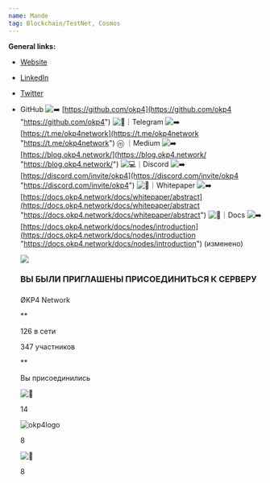 ```yaml
---
name: Mande
tag: Blockchain/TestNet, Cosmos
---
```


**General links:** 
- [Website](https://okp4.network/)
- [LinkedIn](https://www.linkedin.com/company/okp4-open-knowledge-platform-for)
- [Twitter](https://twitter.com/OKP4_Protocol)
- GitHub ![➡️](https://discord.com/assets/464b4ad3ec906581bdc288c42780b3c9.svg) [https://github.com/okp4](https://github.com/okp4 "https://github.com/okp4") ![📡](https://discord.com/assets/7e9c28f98192ec5811981181f28ea7ac.svg)｜Telegram ![➡️](https://discord.com/assets/464b4ad3ec906581bdc288c42780b3c9.svg) [https://t.me/okp4network](https://t.me/okp4network "https://t.me/okp4network") ⓜ ｜Medium ![➡️](https://discord.com/assets/464b4ad3ec906581bdc288c42780b3c9.svg) [https://blog.okp4.network/](https://blog.okp4.network/ "https://blog.okp4.network/") ![💻](https://discord.com/assets/509dd485f6269e2521955120f3e8f0ef.svg)｜Discord ![➡️](https://discord.com/assets/464b4ad3ec906581bdc288c42780b3c9.svg) [https://discord.com/invite/okp4](https://discord.com/invite/okp4 "https://discord.com/invite/okp4") ![📰](https://discord.com/assets/51cd8436fb99a6f12257db34780fb7a7.svg)｜Whitepaper ![➡️](https://discord.com/assets/464b4ad3ec906581bdc288c42780b3c9.svg) [https://docs.okp4.network/docs/whitepaper/abstract](https://docs.okp4.network/docs/whitepaper/abstract "https://docs.okp4.network/docs/whitepaper/abstract") ![📄](https://discord.com/assets/eedd4bd948a0da6d75bf5304bff4e17f.svg)｜Docs ![➡️](https://discord.com/assets/464b4ad3ec906581bdc288c42780b3c9.svg) [https://docs.okp4.network/docs/nodes/introduction](https://docs.okp4.network/docs/nodes/introduction "https://docs.okp4.network/docs/nodes/introduction") (изменено)
    
    ![](https://cdn.discordapp.com/splashes/946759919678406696/b98bc51f28bb73abb5a58e756272e283.jpg?size=480)
    
    ### ВЫ БЫЛИ ПРИГЛАШЕНЫ ПРИСОЕДИНИТЬСЯ К СЕРВЕРУ
    
    ### 
    
    ØKP4 Network
    
    **
    
    126 в сети
    
    347 участников
    
    
    
    **
    
    Вы присоединились
    
    ![🔗](https://discord.com/assets/7c13aa0def6ccb6932f47dedd33f59c1.svg)
    
    14
    
    ![okp4logo](https://cdn.discordapp.com/emojis/1015199342690324501.webp?size=32&quality=lossless)
    
    8
    
    ![🙌](https://discord.com/assets/ba431d6ffa85449aca277d36b401519e.svg)
    
    8
